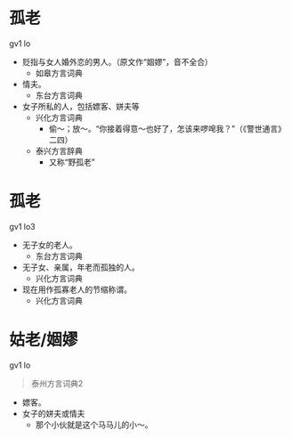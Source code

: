 # 孤老
gv1 lo
+ 贬指与女人婚外恋的男人。（原文作“婟嫪”，音不全合）
  * 如皋方言词典
+ 情夫。
  * 东台方言词典
+ 女子所私的人，包括嫖客、姘夫等
  * 兴化方言词典
    - 偷～；放～。“你接着得意～也好了，怎该来啰唣我？”（《警世通言》二四）
  * 泰兴方言辞典
    + 又称“野孤老”

# 孤老
gv1 lo3
+ 无子女的老人。
  * 东台方言词典
+ 无子女、亲属，年老而孤独的人。
  * 兴化方言词典
+ 现在用作孤寡老人的节缩称谓。
  * 兴化方言词典

# 姑老/婟嫪
gv1 lo
> 泰州方言词典2
- 嫖客。
- 女子的姘夫或情夫
  - 那个小伙就是这个马马儿的小～。
